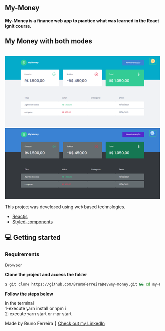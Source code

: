 ## My-Money

<h4>My-Money is a finance web app to practice what was learned in the React ignit course.</h4>

## My Money with both modes
<br/>

<img src=".github/my-money1.PNG" width="750" alt="My Money previw">
<img src=".github/my-money.PNG" width="750" alt="My Money previw">

This project was developed using web based technologies.


- [Reactjs](https://reactjs.org/)
- [Styled-components](https://styled-components.com/)

## 💻 Getting started

### Requirements
Browser

**Clone the project and access the folder**

```bash
$ git clone https://github.com/BrunoFerreiraDev/my-money.git && cd my-money
```

**Follow the steps below**


in the terminal <br/>
1-execute yarn install or npm i <br/>
2-execute yarn start or mpr start <br/>


Made  by Bruno Ferreira 👋 [Check out my LinkedIn](https://www.linkedin.com/in/bruno-ferreira-santos-6b2428214/)
